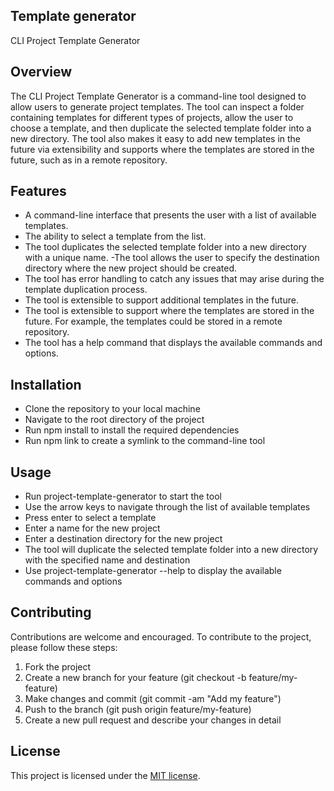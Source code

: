 ## Template generator

CLI Project Template Generator

## Overview

The CLI Project Template Generator is a command-line tool designed to allow users to generate project templates. The tool can inspect a folder containing templates for different types of projects, allow the user to choose a template, and then duplicate the selected template folder into a new directory. The tool also makes it easy to add new templates in the future via extensibility and supports where the templates are stored in the future, such as in a remote repository.

## Features

- A command-line interface that presents the user with a list of available templates.
- The ability to select a template from the list.
- The tool duplicates the selected template folder into a new directory with a unique name.
-The tool allows the user to specify the destination directory where the new project should be created.
- The tool has error handling to catch any issues that may arise during the template duplication process.
- The tool is extensible to support additional templates in the future.
- The tool is extensible to support where the templates are stored in the future. For example, the templates could be stored in a remote repository.
- The tool has a help command that displays the available commands and options.

## Installation

- Clone the repository to your local machine
- Navigate to the root directory of the project
- Run npm install to install the required dependencies
- Run npm link to create a symlink to the command-line tool

## Usage

- Run project-template-generator to start the tool
- Use the arrow keys to navigate through the list of available templates
- Press enter to select a template
- Enter a name for the new project
- Enter a destination directory for the new project
- The tool will duplicate the selected template folder into a new directory with the specified name and destination
- Use project-template-generator --help to display the available commands and options

## Contributing

Contributions are welcome and encouraged. To contribute to the project, please follow these steps:

1. Fork the project
2. Create a new branch for your feature (git checkout -b feature/my-feature)
3. Make changes and commit (git commit -am "Add my feature")
4. Push to the branch (git push origin feature/my-feature)
5. Create a new pull request and describe your changes in detail

## License

This project is licensed under the [MIT license](https://raw.githubusercontent.com/git/git-scm.com/main/MIT-LICENSE.txt).